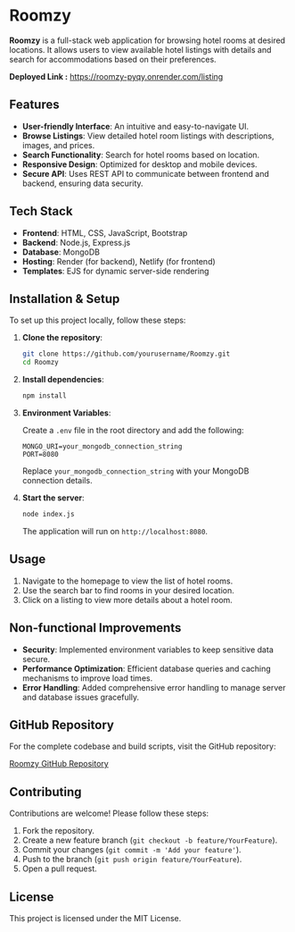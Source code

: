 # Roomzy

**Roomzy** is a full-stack web application for browsing hotel rooms at desired locations. It allows users to view available hotel listings with details and search for accommodations based on their preferences.

**Deployed Link :**  https://roomzy-pyqy.onrender.com/listing

## Features

- **User-friendly Interface**: An intuitive and easy-to-navigate UI.
- **Browse Listings**: View detailed hotel room listings with descriptions, images, and prices.
- **Search Functionality**: Search for hotel rooms based on location.
- **Responsive Design**: Optimized for desktop and mobile devices.
- **Secure API**: Uses REST API to communicate between frontend and backend, ensuring data security.

## Tech Stack

- **Frontend**: HTML, CSS, JavaScript, Bootstrap
- **Backend**: Node.js, Express.js
- **Database**: MongoDB
- **Hosting**: Render (for backend), Netlify (for frontend)
- **Templates**: EJS for dynamic server-side rendering

## Installation & Setup

To set up this project locally, follow these steps:

1. **Clone the repository**:

   ```bash
   git clone https://github.com/yourusername/Roomzy.git
   cd Roomzy
   ```

2. **Install dependencies**:

   ```bash
   npm install
   ```

3. **Environment Variables**:

   Create a `.env` file in the root directory and add the following:

   ```
   MONGO_URI=your_mongodb_connection_string
   PORT=8080
   ```

   Replace `your_mongodb_connection_string` with your MongoDB connection details.

4. **Start the server**:

   ```bash
   node index.js
   ```

   The application will run on `http://localhost:8080`.

## Usage

1. Navigate to the homepage to view the list of hotel rooms.
2. Use the search bar to find rooms in your desired location.
3. Click on a listing to view more details about a hotel room.

## Non-functional Improvements

- **Security**: Implemented environment variables to keep sensitive data secure.
- **Performance Optimization**: Efficient database queries and caching mechanisms to improve load times.
- **Error Handling**: Added comprehensive error handling to manage server and database issues gracefully.

## GitHub Repository

For the complete codebase and build scripts, visit the GitHub repository:

[Roomzy GitHub Repository](https://github.com/yourusername/Roomzy)

## Contributing

Contributions are welcome! Please follow these steps:

1. Fork the repository.
2. Create a new feature branch (`git checkout -b feature/YourFeature`).
3. Commit your changes (`git commit -m 'Add your feature'`).
4. Push to the branch (`git push origin feature/YourFeature`).
5. Open a pull request.

## License

This project is licensed under the MIT License.
